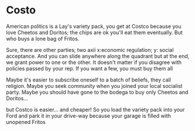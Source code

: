 # Costo

American politics is a Lay's variety pack,
you get at Costco because you love
Cheetos and Doritos; the chips are ok
you'll eat them eventually. But who
buys a lone bag of Fritos.

Sure, there are other parties; two axii
x:economic regulation; y: social acceptance.
And you can slide anywhere along the quadrant
but at the end, we grant power to one
or the other. It doesn't matter if you 
disagree with policies passed by your rep.
If you want a few, you must buy them all

Maybe it's easier to subscribe oneself
to a batch of beliefs, they call religion.
Maybe you seek community when
you joined your local socialist party.
Maybe you should have gone to the bodega
to buy only Cheetos and Doritos...

but Costco is easier... and cheaper!
So you load the variety pack into your Ford
and park it in your drive-way because your garage
is filled with unopened Fritos

